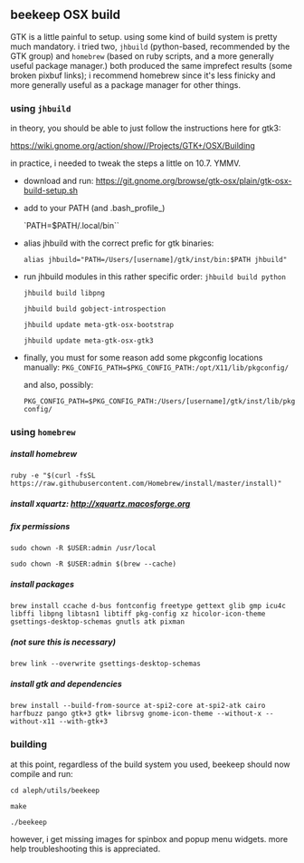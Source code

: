 ## beekeep OSX build

GTK is a little painful to setup. using some kind of build system is pretty much mandatory. i tried two, `jhbuild` (python-based, recommended by the GTK group) and `homebrew` (based on ruby scripts, and a more generally useful package manager.) both produced the same imprefect results (some broken pixbuf links); i recommend homebrew since it's less finicky and more generally useful as a package manager for other things.


### using `jhbuild`

in theory, you should be able to just follow the instructions here for gtk3:

https://wiki.gnome.org/action/show//Projects/GTK+/OSX/Building

in practice, i needed to tweak the steps a little on 10.7. YMMV.

- download and run: https://git.gnome.org/browse/gtk-osx/plain/gtk-osx-build-setup.sh

- add to your PATH (and .bash_profile_)

	`PATH=$PATH/.local/bin``
	
- alias jhbuild with the correct prefic for gtk binaries:

	`alias jhbuild="PATH=/Users/[username]/gtk/inst/bin:$PATH jhbuild"`

- run jhbuild modules in this rather specific order:
	`jhbuild build python`
	
	`jhbuild build libpng`
	
	`jhbuild build gobject-introspection`
	
	`jhbuild update meta-gtk-osx-bootstrap`
	
	`jhbuild update meta-gtk-osx-gtk3`
	
- finally, you must for some reason add some pkgconfig locations manually:
	`PKG_CONFIG_PATH=$PKG_CONFIG_PATH:/opt/X11/lib/pkgconfig/`
	
	and also, possibly:
	
	`PKG_CONFIG_PATH=$PKG_CONFIG_PATH:/Users/[username]/gtk/inst/lib/pkgconfig/`

### using `homebrew`

##### install homebrew

`ruby -e "$(curl -fsSL https://raw.githubusercontent.com/Homebrew/install/master/install)"`


##### install xquartz: http://xquartz.macosforge.org

##### fix permissions
`sudo chown -R $USER:admin /usr/local`

`sudo chown -R $USER:admin $(brew --cache)`


##### install packages
`brew install ccache d-bus fontconfig freetype gettext glib gmp icu4c libffi libpng libtasn1 libtiff pkg-config xz hicolor-icon-theme gsettings-desktop-schemas gnutls atk pixman`

##### (not sure this is necessary)
`brew link --overwrite gsettings-desktop-schemas`

##### install gtk and dependencies
`brew install --build-from-source at-spi2-core at-spi2-atk cairo harfbuzz pango gtk+3 gtk+ librsvg gnome-icon-theme --without-x --without-x11 --with-gtk+3`

### building

at this point, regardless of the build system you used, beekeep should now compile and run:

`cd aleph/utils/beekeep`

`make`

`./beekeep`

however, i get missing images for spinbox and popup menu widgets. more help troubleshooting this is appreciated.
